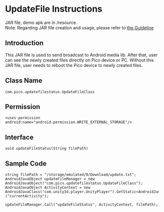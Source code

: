 # UpdateFile Instructions

JAR file, demo apk are in /resource.    
Note: Regarding JAR file creation and usage, please refer to [the Guideline](https://github.com/picoxr/support/blob/master/How%20to%20Use%20JAR%20file%20in%20Unity%20project%20on%20Pico%20device.docx)

## Introduction
This JAR file is used to send broadcast to Android media lib. After that, user can see the newly created files directly on Pico device or PC. Without this JAR file, user needs to reboot the Pico device to newly created files.

## Class Name
```
com.pico.updatefilestatus.UpdateFileClass
```

## Permission
```
<uses-permission android:name="android.permission.WRITE_EXTERNAL_STORAGE"/>
```

## Interface
```
void updateFileStatus(String filePath)
```

## Sample Code
```
string filePath = "/storage/emulated/0/Download/update.txt";
AndroidJavaObject updateFileManager = new AndroidJavaObject("com.pico.updatefilestatus.UpdateFileClass");
AndroidJavaObject ActivityContext = new AndroidJavaClass("com.unity3d.player.UnityPlayer").GetStatic<AndroidJavaObject>("currentActivity");

updateFileManager.Call("updateFileStatus", ActivityContext, filePath);
```


